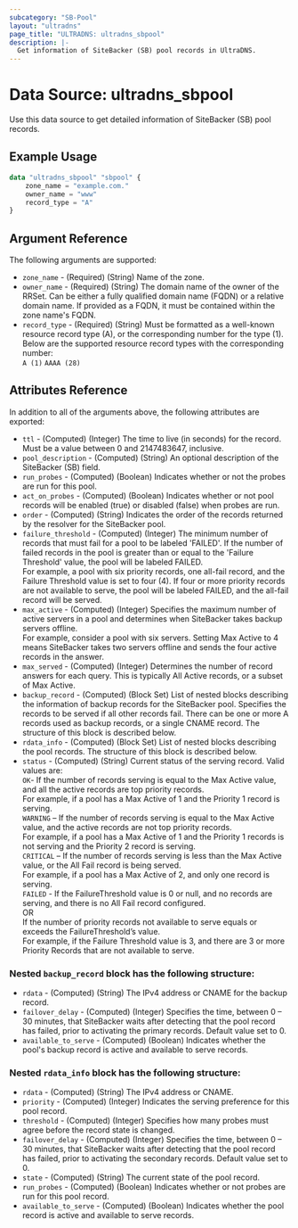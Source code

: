 ```yaml
---
subcategory: "SB-Pool"
layout: "ultradns"
page_title: "ULTRADNS: ultradns_sbpool"
description: |-
  Get information of SiteBacker (SB) pool records in UltraDNS.
---
```


# Data Source: ultradns_sbpool

Use this data source to get detailed information of SiteBacker (SB) pool records.

## Example Usage

```terraform
data "ultradns_sbpool" "sbpool" {
    zone_name = "example.com."
    owner_name = "www"
    record_type = "A"
}
```


## Argument Reference

The following arguments are supported:

* `zone_name` - (Required) (String) Name of the zone.
* `owner_name` - (Required) (String) The domain name of the owner of the RRSet. Can be either a fully qualified domain name (FQDN) or a relative domain name. If provided as a FQDN, it must be contained within the zone name's FQDN.
* `record_type` - (Required) (String) Must be formatted as a well-known resource record type (A), or the corresponding number for the type (1).<br/>
Below are the supported resource record types with the corresponding number:<br/>
`A (1)` `AAAA (28)`


## Attributes Reference

In addition to all of the arguments above, the following attributes are exported:

* `ttl` - (Computed) (Integer) The time to live (in seconds) for the record. Must be a value between 0 and 2147483647, inclusive.
* `pool_description` - (Computed) (String) An optional description of the SiteBacker (SB) field.
* `run_probes` - (Computed) (Boolean) Indicates whether or not the probes are run for this pool.
* `act_on_probes` - (Computed) (Boolean) Indicates whether or not pool records will be enabled (true) or disabled (false) when probes are run.
* `order` - (Computed) (String) Indicates the order of the records returned by the resolver for the SiteBacker pool.
* `failure_threshold` - (Computed) (Integer) The minimum number of records that must fail for a pool to be labeled 'FAILED'. If the number of failed records in the pool is greater than or equal to the 'Failure Threshold' value, the pool will be labeled FAILED.<br/>
For example, a pool with six priority records, one all-fail record, and the Failure Threshold value is set to four (4). If four or more priority records are not available to serve, the pool will be labeled FAILED, and the all-fail record will be served.<br/>
* `max_active` - (Computed) (Integer) Specifies the maximum number of active servers in a pool and determines when SiteBacker takes backup servers offline.<br/>
For example, consider a pool with six servers. Setting Max Active to 4 means SiteBacker takes two servers offline and sends the four active records in the answer.
* `max_served` - (Computed) (Integer) Determines the number of record answers for each query. This is typically All Active records, or a subset of Max Active.
* `backup_record` - (Computed) (Block Set) List of nested blocks describing the information of backup records for the SiteBacker pool. Specifies the records to be served if all other records fail. There can be one or more A records used as backup records, or a single CNAME record. The structure of this block is described below.
* `rdata_info` - (Computed) (Block Set) List of nested blocks describing the pool records. The structure of this block is described below.
* `status` - (Computed) (String)  Current status of the serving record. Valid values are:</br>
`OK`- If the number of records serving is equal to the Max Active value, and all the active records are top priority records.</br>
For example, if a pool has a Max Active of 1 and the Priority 1 record is serving.</br>
`WARNING` – If the number of records serving is equal to the Max Active value, and the active records are not top priority records.</br>
For example, if a pool has a Max Active of 1 and the Priority 1 records is not serving and the Priority 2 record is serving.</br>
`CRITICAL` – If the number of records serving is less than the Max Active value, or the All Fail record is being served.</br>
For example, if a pool has a Max Active of 2, and only one record is serving.</br>
`FAILED` - If the FailureThreshold value is 0 or null, and no records are serving, and there is no All Fail record configured.</br>OR</br>If the number of priority records not available to serve equals or exceeds the FailureThreshold’s value.</br>
For example, if the Failure Threshold value is 3, and there are 3 or more Priority Records that are not available to serve.

### Nested `backup_record` block has the following structure:

* `rdata` - (Computed) (String) The IPv4 address or CNAME for the backup record.
* `failover_delay` - (Computed) (Integer) Specifies the time, between 0 – 30 minutes, that SiteBacker waits after detecting that the pool record has failed, prior to activating the primary records. Default value set to 0.
* `available_to_serve` - (Computed) (Boolean) Indicates whether the pool's backup record is active and available to serve records.

### Nested `rdata_info` block has the following structure:

* `rdata` - (Computed) (String) The IPv4 address or CNAME.
* `priority` - (Computed) (Integer) Indicates the serving preference for this pool record.
* `threshold` - (Computed) (Integer) Specifies how many probes must agree before the record state is changed.
* `failover_delay` - (Computed) (Integer) Specifies the time, between 0 – 30 minutes, that SiteBacker waits after detecting that the pool record has failed, prior to activating the secondary records. Default value set to 0.
* `state` - (Computed) (String) The current state of the pool record.
* `run_probes` - (Computed) (Boolean) Indicates whether or not probes are run for this pool record. 
* `available_to_serve` - (Computed) (Boolean) Indicates whether the pool record is active and available to serve records.
